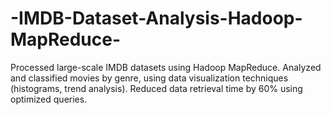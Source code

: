 # -IMDB-Dataset-Analysis-Hadoop-MapReduce-
Processed large-scale IMDB datasets using Hadoop MapReduce. Analyzed and classified movies by genre, using data visualization techniques (histograms, trend analysis). Reduced data retrieval time by 60% using optimized queries.
